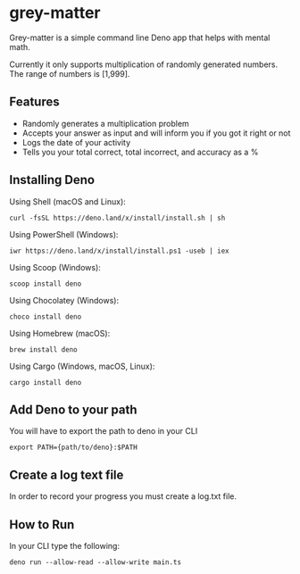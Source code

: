 # grey-matter
Grey-matter is a simple command line Deno app that helps with mental math.

Currently it only supports multiplication of randomly generated numbers. The range of numbers is [1,999].

## Features
- Randomly generates a multiplication problem
- Accepts your answer as input and will inform you if you got it right or not
- Logs the date of your activity
- Tells you your total correct, total incorrect, and accuracy as a %

## Installing Deno 

Using Shell (macOS and Linux):

```curl -fsSL https://deno.land/x/install/install.sh | sh```

Using PowerShell (Windows):

```iwr https://deno.land/x/install/install.ps1 -useb | iex```

Using Scoop (Windows):

```scoop install deno```

Using Chocolatey (Windows):

```choco install deno```

Using Homebrew (macOS):

```brew install deno```

Using Cargo (Windows, macOS, Linux):

```cargo install deno```

## Add Deno to your path

You will have to export the path to deno in your CLI

```export PATH={path/to/deno}:$PATH```

## Create a log text file

In order to record your progress you must create a log.txt file. 

## How to Run

In your CLI type the following: 

```deno run --allow-read --allow-write main.ts```
